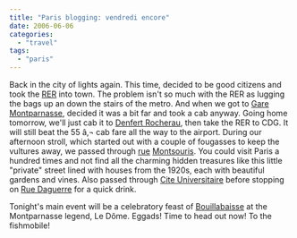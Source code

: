 ```yaml
---
title: "Paris blogging: vendredi encore"
date: 2006-06-06
categories: 
  - "travel"
tags: 
  - "paris"
---
```


Back in the city of lights again. This time, decided to be good citizens and took the [RER](http://www.ratp.info/orienter/rer.php?partenaire=#) into town. The problem isn't so much with the RER as lugging the bags up an down the stairs of the metro. And when we got to [Gare Montparnasse](http://www.paris.org/Gares/Montparnasse/), decided it was a bit far and took a cab anyway. Going home tomorrow, we'll just cab it to [Denfert Rocherau](http://www.channels.nl/paris/denfert_rochereau.html), then take the RER to CDG. It will still beat the 55 â‚¬ cab fare all the way to the airport. During our afternoon stroll, which started out with a couple of fougasses to keep the vultures away, we passed through [rue](http://michel.benardfr.free.fr/blog/wp-content/photos/IMG_07311.jpg) [Montsouris](http://perso.numericable.fr/~bdecorte/Photos/ruesqmonts.jpg). You could visit Paris a hundred times and not find all the charming hidden treasures like this little "private" street lined with houses from the 1920s, each with beautiful gardens and vines. Also passed through [Cite Universitaire](http://www.ciup.fr/) before stopping on [Rue Daguerre](http://www.daguerre-village.com/?Rpage=alimentation.html) for a quick drink.

Tonight's main event will be a celebratory feast of [Bouillabaisse](http://en.wikipedia.org/wiki/Bouillabaisse) at the Montparnasse legend, Le Dôme. Eggads! Time to head out now! To the fishmobile!
